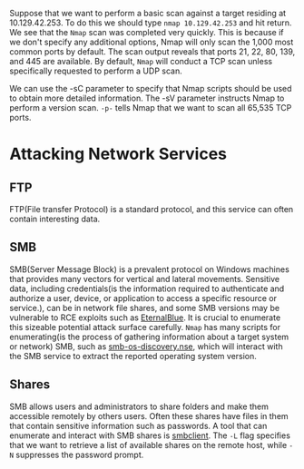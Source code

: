 Suppose that we want to perform a basic scan against a target residing at 10.129.42.253. To do this we should type `nmap 10.129.42.253` and hit return. We see that the `Nmap` scan was completed very quickly. This is because if we don't specify any additional options, Nmap will only scan the 1,000 most common ports by default. The scan output reveals that ports 21, 22, 80, 139, and 445 are available.
By default, `Nmap` will conduct a TCP scan unless specifically requested to perform a UDP scan.

We can use the -sC parameter to specify that Nmap scripts should be used to obtain more detailed information.
The -sV parameter instructs Nmap to perform a version scan.
`-p-` tells Nmap that we want to scan all 65,535 TCP ports.

#  Attacking Network Services
## FTP
FTP(File transfer Protocol) is a standard protocol, and this service can often contain interesting data.
## SMB
SMB(Server Message Block) is a prevalent protocol on Windows machines that provides many vectors  for vertical and lateral movements.
Sensitive data, including credentials(is the information required to authenticate and authorize a user, device, or application to access a specific resource or service.), can be in network file shares, and some SMB versions may be vulnerable to RCE exploits such as [EternalBlue](https://www.avast.com/c-eternalblue). 
It is crucial to enumerate this sizeable potential attack surface carefully. `Nmap` has many scripts for enumerating(is the process of gathering information about a target system or network) SMB, such as [smb-os-discovery.nse](https://nmap.org/nsedoc/scripts/smb-os-discovery.html), which will interact with the SMB service to extract the reported operating system version.
## Shares
SMB allows users and administrators to share folders and make them accessible remotely by others users.
Often these shares have files in them that contain sensitive information such as passwords.
A tool that can enumerate and interact with SMB shares is [smbclient](https://www.samba.org/samba/docs/current/man-html/smbclient.1.html). The `-L` flag specifies that we want to retrieve a list of available shares on the remote host, while `-N` suppresses the password prompt.